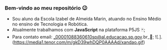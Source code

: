 ### Bem-vindo ao meu repositório 😉

- Sou aluno da Escola Izabel de Almeida Marin, atuando no Ensino Médio no ensino de Tecnologia e Robótica.
- Atualmente trabalhamos com **JavaScript** na plataforma P5JS 🃏;
- Para contato email: _00001088360610sp@al.educacao.sp.gov.br_📩;
  ![.].(https://media1.tenor.com/m/gkD39whDQP0AAAAd/xandao.gif)
